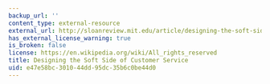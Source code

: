 ```yaml
---
backup_url: ''
content_type: external-resource
external_url: http://sloanreview.mit.edu/article/designing-the-soft-side-of-customer-service/
has_external_license_warning: true
is_broken: false
license: https://en.wikipedia.org/wiki/All_rights_reserved
title: Designing the Soft Side of Customer Service
uid: e47e58bc-3010-44dd-95dc-35b6c0be44d0
---
```

